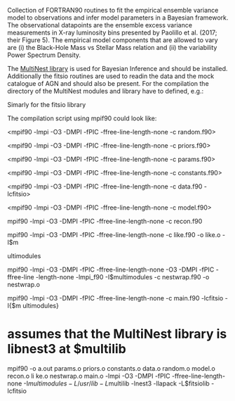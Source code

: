 Collection of FORTRAN90 routines to fit the empirical ensemble variance model to observations and infer model parameters in a Bayesian framework. The observational datapoints are the ensemble excess variance measurements in X-ray luminosity bins presented by Paolillo et al. (2017; their Figure 5). The empirical model components that are allowed to vary are (i) the Black-Hole Mass vs Stellar Mass relation and (ii) the variability Power Spectrum Density.

The [MultiNest library](https://github.com/farhanferoz/MultiNest) is used for Bayesian Inference and should be installed. Additionally the fitsio routines are used to readin the data and the mock catalogue of AGN and should also be present. For the compilation the directory of the MultiNest modules and library have to defined, e.g.:


<export multimod = /util/MultiNest/MultiNest>
<export multilib = /util/MultiNest/MultiNest>

Simarly for the fitsio library

<export fitsio = /util/cfisio/lib>

The compilation script using mpif90 could look like:


<mpif90 -lmpi -O3 -DMPI -fPIC -ffree-line-length-none -c random.f90>

<mpif90 -lmpi -O3 -DMPI -fPIC -ffree-line-length-none -c priors.f90>

<mpif90 -lmpi -O3 -DMPI -fPIC -ffree-line-length-none -c params.f90>

<mpif90 -lmpi -O3 -DMPI -fPIC -ffree-line-length-none -c constants.f90>

<mpif90 -lmpi -O3 -DMPI -fPIC -ffree-line-length-none -c data.f90 -lcfitsio>

<mpif90 -lmpi -O3 -DMPI -fPIC -ffree-line-length-none -c model.f90>

mpif90 -lmpi -O3 -DMPI -fPIC -ffree-line-length-none -c recon.f90

mpif90 -lmpi -O3 -DMPI -fPIC -ffree-line-length-none -c like.f90  -o like.o -I$m

ultimodules 

mpif90 -lmpi -O3 -DMPI -fPIC -ffree-line-length-none -O3 -DMPI -fPIC -ffree-line
-length-none -lmpi_f90 -I$multimodules -c nestwrap.f90 -o nestwrap.o

mpif90 -lmpi -O3 -DMPI -fPIC -ffree-line-length-none -c main.f90 -lcfitsio -I{$m
ultimodules}

# assumes that the MultiNest library is libnest3 at $multilib
mpif90 -o a.out params.o priors.o constants.o data.o random.o model.o recon.o li
ke.o nestwrap.o main.o -lmpi -O3 -DMPI -fPIC -ffree-line-length-none -I$multimod
ules -L/usr/lib -L$multilib -lnest3 -llapack -L$fitsiolib -lcfitsio
